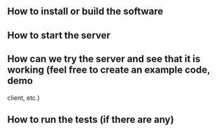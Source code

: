 
##  How to install or build the software

## How to start the server

##  How can we try the server and see that it is working (feel free to create an example code, demo
client, etc.)

## How to run the tests (if there are any)
